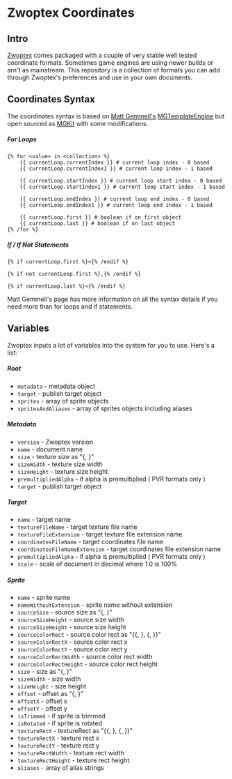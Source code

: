 # Zwoptex Coordinates

## Intro

<a href="http://zwopple.com/zwoptex/">Zwoptex</a> comes packaged with a couple of very stable well tested coordinate formats. Sometimes game engines are using newer builds or arn't as mainstream. This repository is a collection of formats you can add through Zwoptex's preferences and use in your own documents.

## Coordinates Syntax

The coordinates syntax is based on <a href="http://mattgemmell.com/">Matt Gemmell's</a> <a href="http://svn.cocoasourcecode.com/MGTemplateEngine/">MGTemplateEngine</a> but open sourced as <a href="https://github.com/zwopple/MGKit">MGKit</a> with some modifications.

##### For Loops
```
{% for <value> in <collection> %}
	{{ currentLoop.currentIndex }} # current loop index - 0 based
	{{ currentLoop.currentIndex1 }} # current loop index - 1 based
	
	{{ currentLoop.startIndex }} # current loop start index - 0 based
	{{ currentLoop.startIndex1 }} # current loop start index - 1 based
	
	{{ currentLoop.endIndex }} # current loop end index - 0 based
	{{ currentLoop.endIndex1 }} # current loop end index - 1 based
	
	{{ currentLoop.first }} # boolean if on first object
	{{ currentLoop.last }} # boolean if on last object
{% /for %}
```

##### If / If Not Statements
```
{% if currentLoop.first %}<{% /endif %}

{% if not currentLoop.first %},{% /endif %}

{% if currentLoop.last %}<{% /endif %}
```

Matt Gemmell's page has more information on all the syntax details if you need more than for loops and if statements.

## Variables

Zwoptex inputs a lot of variables into the system for you to use. Here's a list:

##### Root

* ```metadata``` - metadata object
* ```target``` - publish target object
* ```sprites``` - array of sprite objects
* ```spritesAndAliases``` - array of sprites objects including aliases

##### Metadata

* ```version``` - Zwoptex version
* ```name``` - document name
* ```size``` - texture size as "{<width>, <height>}"
* ```sizeWidth``` - texture size width
* ```sizeHeight``` - texture size height
* ```premultipliedAlpha``` - if alpha is premultiplied ( PVR formats only )
* ```target``` - publish target object

##### Target

* ```name``` - target name
* ```textureFileName``` - target texture file name
* ```textureFileExtension``` - target texture file extension name
* ```coordinatesFileName``` - target coordinates file name
* ```coordinatesFileNameExtension``` - target coordinates file extension name
* ```premultipliedAlpha``` - if alpha is premultiplied ( PVR formats only )
* ```scale``` - scale of document in decimal where 1.0 is 100%

##### Sprite

* ```name``` - sprite name
* ```nameWithoutExtension``` - sprite name without extension
* ```sourceSize``` - source size as "{<width>, <height>}"
* ```sourceSizeHeight``` - source size width
* ```sourceSizeHeight``` - source size height
* ```sourceColorRect``` - source color rect as "{{<x>, <y>}, {<width>, <height>}}"
* ```sourceColorRectX``` - source color rect x
* ```sourceColorRectY``` - source color rect y
* ```sourceColorRectWidth``` - source color rect width
* ```sourceColorRectHeight``` - source color rect height
* ```size``` - size as "{<width>, <height>}"
* ```sizeWidth``` - size width
* ```sizeHeight``` - size height
* ```offset``` - offset as "{<x>, <y>}"
* ```offsetX``` - offset x
* ```offsetY``` - offset y
* ```isTrimmed``` - if sprite is trimmed
* ```isRotated``` - if sprite is rotated
* ```textureRect``` - textureRect as "{{<x>, <y>}, {<width>, <height>}}"
* ```textureRectX``` - texture rect x
* ```textureRectY``` - texture rect y
* ```textureRectWidth``` - texture rect width
* ```textureRectHeight``` - texture rect height
* ```aliases``` - array of alias strings


